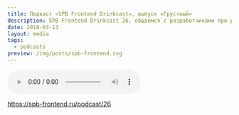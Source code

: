 ```yaml
---
title: Подкаст «SPB Frontend Drinkcast», выпуск «Грустный»
description: SPB Frontend Drinkcast 26, общаемся с разработчиками про разное выгорание
date: 2018-03-13
layout: media
tags:
  - podcasts
preview: /img/posts/spb-frontend.svg
---
```


<audio controls>
  <source class="u-audio" preload="auto" src="{{ '/media/SPB-Frontend-Drinkcast-26.mp3' | url }}" type="audio/mpeg">
  <a href="{{ '/media/SPB-Frontend-Drinkcast-26.mp3' | url }}" download>Скачать выпуск подкаста</a>
</audio>

https://spb-frontend.ru/podcast/26
